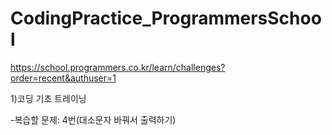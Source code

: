 # CodingPractice_ProgrammersSchool
https://school.programmers.co.kr/learn/challenges?order=recent&authuser=1

1)코딩 기초 트레이닝

-복습할 문제: 4번(대소문자 바꿔서 출력하기)
